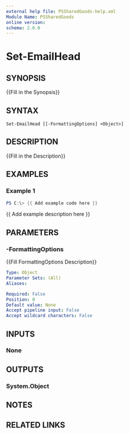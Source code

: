 ```yaml
---
external help file: PSSharedGoods-help.xml
Module Name: PSSharedGoods
online version:
schema: 2.0.0
---
```


# Set-EmailHead

## SYNOPSIS
{{Fill in the Synopsis}}

## SYNTAX

```
Set-EmailHead [[-FormattingOptions] <Object>]
```

## DESCRIPTION
{{Fill in the Description}}

## EXAMPLES

### Example 1
```powershell
PS C:\> {{ Add example code here }}
```

{{ Add example description here }}

## PARAMETERS

### -FormattingOptions
{{Fill FormattingOptions Description}}

```yaml
Type: Object
Parameter Sets: (All)
Aliases:

Required: False
Position: 0
Default value: None
Accept pipeline input: False
Accept wildcard characters: False
```

## INPUTS

### None

## OUTPUTS

### System.Object
## NOTES

## RELATED LINKS

